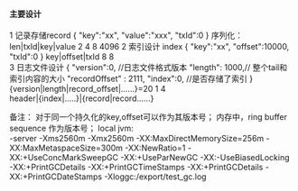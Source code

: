 #### 主要设计


1 记录存储record
  {
  "key":"xx",
  "value":"xxx",
  "txId":0
  }
 序列化：len|txId|key|value
        2    4    8  4096 
2 索引设计 index
  {
    "key":"xx",
    "offset":10000,
    "txId":0
   }
    key|offset|txId
    8     8    
3 日志文件设计
  { 
    "version":0, //日志文件格式版本
    "length": 1000,// 整个tail和索引内容的大小
    "recordOffset" : 2111,
    "index":0, //是否存储了索引
   }
    {version|length|record_offset|......}=20
      1       4      
  header|{index|.....}|{record|record......}  
    
备注：
   对于同一个持久化的key,offset可以作为其版本号；
   内存中，ring buffer sequence 作为版本号；
   local jvm:   
   -server -Xms2560m -Xmx2560m -XX:MaxDirectMemorySize=256m -XX:MaxMetaspaceSize=300m -XX:NewRatio=1 -XX:+UseConcMarkSweepGC 
   -XX:+UseParNewGC -XX:-UseBiasedLocking -XX:+PrintGCDetails -XX:+PrintGCTimeStamps -XX:+PrintGCDetails -XX:+PrintGCDateStamps 
   -Xloggc:/export/test_gc.log 
    
   